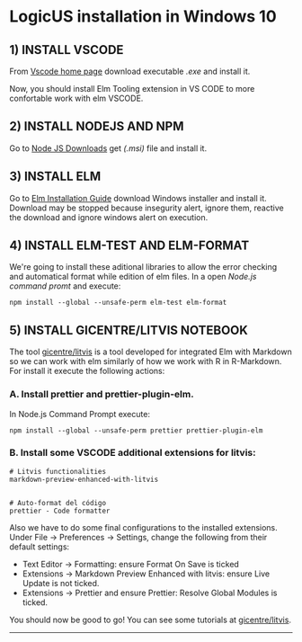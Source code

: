# LogicUS installation in Windows 10
## 1) INSTALL VSCODE 

From [Vscode home page](https://code.visualstudio.com) download executable *.exe* and install it.

Now, you should install Elm Tooling extension in VS CODE to more confortable work with elm VSCODE.

## 2) INSTALL NODEJS AND NPM

Go to [Node JS Downloads](https://nodejs.org/en/download) get *(.msi)* file and install it.

## 3) INSTALL ELM 

Go to [Elm Installation Guide](https://guide.elm-lang.org/install/elm.html) download Windows installer and install it. Download may be stopped because insegurity alert, ignore them, reactive the download and ignore windows alert on execution.


## 4) INSTALL ELM-TEST AND ELM-FORMAT

We're going to install these aditional libraries to allow the error checking and automatical format while edition of elm files. In a open *Node.js command promt* and execute:

    npm install --global --unsafe-perm elm-test elm-format

## 5) INSTALL GICENTRE/LITVIS NOTEBOOK

The tool [gicentre/litvis](https://github.com/gicentre/litvis) is a tool developed for integrated Elm with Markdown so we can work with elm similarly of how we work with R in R-Markdown. For install it execute the following actions:

### A. Install prettier and prettier-plugin-elm. 

In Node.js Command Prompt execute: 

    npm install --global --unsafe-perm prettier prettier-plugin-elm

### B. Install some VSCODE additional extensions for litvis:

    # Litvis functionalities
    markdown-preview-enhanced-with-litvis


    # Auto-format del código
    prettier - Code formatter
    
Also we have to do some final configurations to the installed extensions. Under File $\rightarrow$ Preferences $\rightarrow$ Settings, change the following from their default settings:

- Text Editor $\rightarrow$ Formatting: ensure Format On Save is ticked
- Extensions $\rightarrow$ Markdown Preview Enhanced with litvis: ensure Live Update is not ticked.
- Extensions $\rightarrow$ Prettier and ensure Prettier: Resolve Global Modules is ticked.

You should now be good to go! You can see some tutorials at [gicentre/litvis](https://github.com/gicentre/litvis).

***

